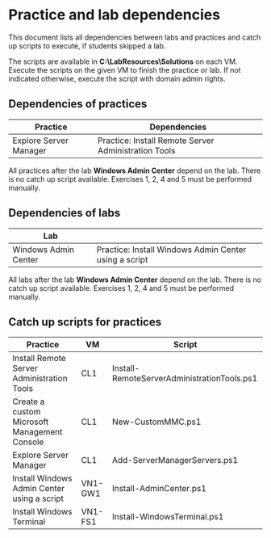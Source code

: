 # Practice and lab dependencies

This document lists all dependencies between labs and practices and catch up scripts to execute, if students skipped a lab.

The scripts are available in **C:\LabResources\Solutions** on each VM. Execute the scripts on the given VM to finish the practice or lab. If not indicated otherwise, execute the script with domain admin rights.

## Dependencies of practices

| Practice               | Dependencies                                         |
|------------------------|------------------------------------------------------|
| Explore Server Manager | Practice: Install Remote Server Administration Tools |

All practices after the lab **Windows Admin Center** depend on the lab. There is no catch up script available. Exercises 1, 2, 4 and 5 must be performed manually.

## Dependencies of labs

| Lab                           |                                                       |
|-------------------------------|-------------------------------------------------------|
| Windows Admin Center          | Practice: Install Windows Admin Center using a script |

All labs after the lab **Windows Admin Center** depend on the lab. There is no catch up script available. Exercises 1, 2, 4 and 5 must be performed manually.

## Catch up scripts for practices

| Practice                                     | VM        | Script                                      |
|----------------------------------------------|-----------|---------------------------------------------|
| Install Remote Server Administration Tools   | CL1       | Install-RemoteServerAdministrationTools.ps1 |
| Create a custom Microsoft Management Console | CL1       | New-CustomMMC.ps1                           |
| Explore Server Manager                       | CL1       | Add-ServerManagerServers.ps1                |
| Install Windows Admin Center using a script  | VN1-GW1   | Install-AdminCenter.ps1                     |
| Install Windows Terminal                     | VN1-FS1   | Install-WindowsTerminal.ps1                 |
